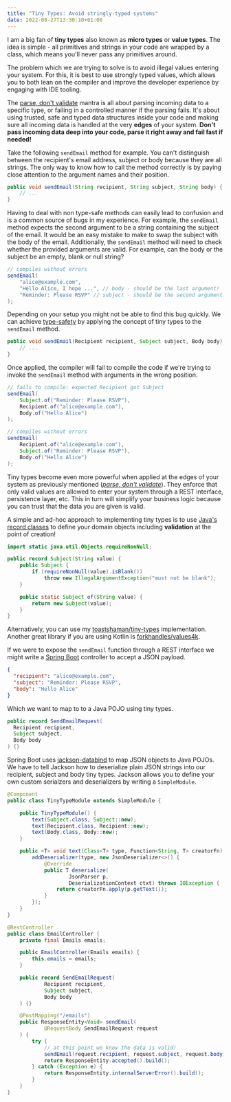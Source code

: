 ```yaml
---
title: "Tiny Types: Avoid stringly-typed systems"
date: 2022-08-27T13:30:10+01:00
---
```


I am a big fan of **tiny types** also known as **micro types** or **value types**.
The idea is simple - all primitives and strings in your code are wrapped by a class, which means you'll never pass any primitives around.

The problem which we are trying to solve is to avoid illegal values entering your system.
For this, it is best to use strongly typed values, which allows you to both lean on the compiler and improve the developer experience by engaging with IDE tooling.

The [parse, don't validate][3] mantra is all about parsing incoming data to a specific type, or failing in a controlled manner if the parsing fails.
It's about using trusted, safe and typed data structures inside your code and making sure all incoming data is handled at the very **edges** of your system.
**Don't pass incoming data deep into your code, parse it right away and fail fast if needed!**

Take the following `sendEmail` method for example.
You can't distinguish between the recipient's email address, subject or body because they are all strings.
The only way to know how to call the method correctly is by paying close attention to the argument names and their position.

```java
public void sendEmail(String recipient, String subject, String body) {
    // ...
}
```

Having to deal with non type-safe methods can easily lead to confusion and is a common source of bugs in my experience.
For example, the `sendEmail` method expects the second argument to be a string containing the subject of the email.
It would be an easy mistake to make to swap the subject with the body of the email.
Additionally, the `sendEmail` method will need to check whether the provided arguments are valid.
For example, can the body or the subject be an empty, blank or null string?

```java
// compiles without errors
sendEmail(
    "alice@example.com", 
    "Hello Alice, I hope ...", // body - should be the last argument!
    "Reminder: Please RSVP" // subject - should be the second argument!
);
```

Depending on your setup you might not be able to find this bug quickly.
We can achieve [type-safety][1] by applying the concept of tiny types to the `sendEmail` method.

```java
public void sendEmail(Recipient recipient, Subject subject, Body body) {
    // ...
}
```

Once applied, the compiler will fail to compile the code if we're trying to invoke the `sendEmail` method with arguments in the wrong position.

```java
// fails to compile: expected Recipient got Subject
sendEmail(
    Subject.of("Reminder: Please RSVP"),
    Recipient.of("alice@example.com"), 
    Body.of("Hello Alice")
);

// compiles without errors
sendEmail(
    Recipient.of("alice@example.com"),
    Subject.of("Reminder: Please RSVP"),
    Body.of("Hello Alice")
);
```

Tiny types become even more powerful when applied at the edges of your system as previously mentioned (*[parse, don't validate][3]*).
They enforce that only valid values are allowed to enter your system through a REST interface, persistence layer, etc.
This in turn will simplify your business logic because you can trust that the data you are given is valid.

A simple and ad-hoc approach to implementing tiny types is to use [Java's record classes][2] to define your domain objects including **validation** at the point of creation!

```java
import static java.util.Objects.requireNonNull;

public record Subject(String value) {
    public Subject {
        if (requireNonNull(value).isBlank()) 
            throw new IllegalArgumentException("must not be blank");
    }

    public static Subject of(String value) {
        return new Subject(value);
    }
}
```

Alternatively, you can use my [toastshaman/tiny-types][4] implementation.
Another great library if you are using Kotlin is [forkhandles/values4k][5].

If we were to expose the `sendEmail` function through a REST interface we might write a [Spring Boot][6] controller to accept a JSON payload.

```json
{
  "recipient": "alice@example.com",
  "subject": "Reminder: Please RSVP",
  "body": "Hello Alice"
}
```

Which we want to map to to a Java POJO using tiny types.

```java
public record SendEmailRequest(
  Recipient recipient, 
  Subject subject, 
  Body body
) {}
```

Spring Boot uses [jackson-databind][7] to map JSON objects to Java POJOs.
We have to tell Jackson how to deserialize plain JSON strings into our recipient, subject and body tiny types.
Jackson allows you to define your own custom serialzers and deserializers by writing a `SimpleModule`.

```java
@Component
public class TinyTypeModule extends SimpleModule {

    public TinyTypeModule() {
        text(Subject.class, Subject::new);
        text(Recipient.class, Recipient::new);
        text(Body.class, Body::new);
    }

    public <T> void text(Class<T> type, Function<String, T> creatorFn) {
        addDeserializer(type, new JsonDeserializer<>() {
            @Override
            public T deserialize(
                    JsonParser p,
                    DeserializationContext ctxt) throws IOException {
                return creatorFn.apply(p.getText());
            }
        });
    }
}
```

```java
@RestController
public class EmailController {
    private final Emails emails;

    public EmailController(Emails emails) {
        this.emails = emails;
    }

    public record SendEmailRequest(
            Recipient recipient,
            Subject subject,
            Body body
    ) {}

    @PostMapping("/emails")
    public ResponseEntity<Void> sendEmail(
            @RequestBody SendEmailRequest request
    ) {
        try {
            // at this point we know the data is valid!
            sendEmail(request.recipient, request.subject, request.body);
            return ResponseEntity.accepted().build();
        } catch (Exception e) {
            return ResponseEntity.internalServerError().build();
        }
    }
}
```

[1]: https://en.wikipedia.org/wiki/Type_safety
[2]: https://www.baeldung.com/java-record-keyword
[3]: https://lexi-lambda.github.io/blog/2019/11/05/parse-don-t-validate/
[4]: https://github.com/ToastShaman/tiny-types
[5]: https://github.com/fork-handles/forkhandles/tree/trunk/values4k
[6]: https://spring.io/projects/spring-boot
[7]: https://github.com/FasterXML/jackson-databind
